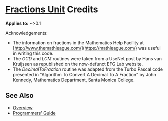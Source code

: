 # [Fractions Unit](../index.md) Credits

**Applies to:** ~>0.1

Acknowledgements:

* The information on fractions in the Mathematics Help Facility at [http://www.themathleague.com/](https://mathleague.com/) was useful in writing this code.
* The _GCD_ and _LCM_ routines were taken from a UseNet post by Hans van Kruijssen as republished on the now-defunct EFG Lab website.
* The _DecimalToFraction_ routine was adapted from the Turbo Pascal code presented in "Algorithm To Convert A Decimal To A Fraction" by John Kennedy, Mathematics Department, Santa Monica College.

## See Also

* [Overview](./Overview.md)
* [Programmers' Guide](./API.md)
